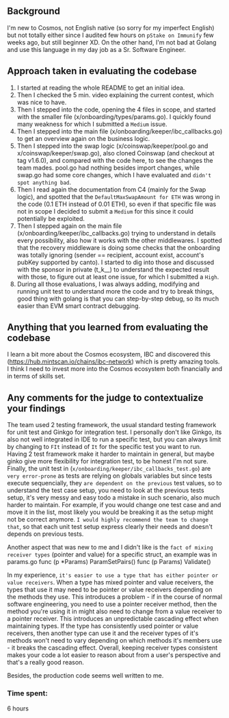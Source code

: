 ## Background
I'm new to Cosmos, not English native (so sorry for my imperfect English) but not totally either since I audited few hours on `pStake on Immunify` few weeks ago, but still beginner XD. On the other hand, I'm not bad at Golang and use this language in my day job as a Sr. Software Engineer.

## Approach taken in evaluating the codebase
1) I started at reading the whole README to get an initial idea.
2) Then I checked the 5 min. video explaining the current contest, which was nice to have.
3) Then I stepped into the code, opening the 4 files in scope, and started with the smaller file (x/onboarding/types/params.go). I quickly found many weakness for which I submitted a `Medium` issue.
4) Then I stepped into the main file (x/onboarding/keeper/ibc_callbacks.go) to get an overview again on the business logic.
5) Then I stepped into the swap logic (x/coinswap/keeper/pool.go and x/coinswap/keeper/swap.go), also cloned Coinswap (and checkout at tag v1.6.0), and compared with the code here, to see the changes the team mades. pool.go had nothing besides import changes, while swap.go had some core changes, which I have evaluated and `didn't spot anything bad`.
6) Then I read again the documentation from C4 (mainly for the Swap logic), and spotted that the `DefaultMaxSwapAmount for ETH` was wrong in the code (0.1 ETH instead of 0.01 ETH), so even if that specific file was not in scope I decided to submit a `Medium` for this since it could potentially be exploited.
7) Then I stepped again on the main file (x/onboarding/keeper/ibc_callbacks.go) trying to understand in details every possibility, also how it works with the other middlewares. I spotted that the recovery middleware is doing some checks that the onboarding was totally ignoring (sender == recipient, account exist, account's pubKey supported by canto). I started to dig into those and discussed with the sponsor in private (t_k__) to understand the expected result with those, to figure out at least one issue, for which I submitted a `High`.
8) During all those evaluations, I was always adding, modifying and running unit test to understand more the code and try to break things, good thing with golang is that you can step-by-step debug, so its much easier than EVM smart contract debugging.

## Anything that you learned from evaluating the codebase
I learn a bit more about the Cosmos ecosystem, IBC and discovered this (https://hub.mintscan.io/chains/ibc-network) which is pretty amazing tools. I think I need to invest more into the Cosmos ecosystem both financially and in terms of skills set.

## Any comments for the judge to contextualize your findings
The team used 2 testing framework, the usual standard testing framework for unit test and Ginkgo for integration test. I personally don't like Ginkgo, its also not well integrated in IDE to run a specific test, but you can always limit by changing to `FIt` instead of `It` for the specific test you want to run. Having 2 test framework make it harder to maintain in general, but maybe ginko give more flexibility for integration test, to be honest I'm not sure. Finally, the unit test in (`x/onboarding/keeper/ibc_callbacks_test.go`) are `very error-prone` as tests are relying on globals variables but since tests execute sequencially, they `are dependent on the previous` test values, so to understand the test case setup, you need to look at the previous tests setup, it's very messy and easy todo a mistake in such scenario, also much harder to maintain. For example, if you would change one test case and and move it in the list, most likely you would be breaking it as the setup might not be correct anymore. `I would highly recommend the team to change that`, so that each unit test setup express clearly their needs and doesn't depends on previous tests.

Another aspect that was new to me and I didn't like is the `fact of mixing receiver types` (pointer and value) for a specific struct, an example was in params.go
func (p *Params) ParamSetPairs()
func (p Params) Validate()

In my experience, `it's easier to use a type that has either pointer or value receivers`. When a type has mixed pointer and value receivers, the types that use it may need to be pointer or value receivers depending on the methods they use. This introduces a problem - if in the course of normal software engineering, you need to use a pointer receiver method, then the method you're using it in might also need to change from a value receiver to a pointer receiver. This introduces an unpredictable cascading effect when maintaining types. If the type has consistently used pointer or value receivers, then another type can use it and the receiver types of it's methods won't need to vary depending on which methods it's members use - it breaks the cascading effect. Overall, keeping receiver types consistent makes your code a lot easier to reason about from a user's perspective and that's a really good reason.

Besides, the production code seems well written to me.

### Time spent:
6 hours